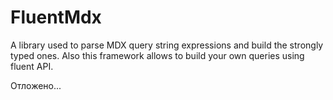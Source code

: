 # FluentMdx
A library used to parse MDX query string expressions and build the strongly typed ones. Also this framework allows to build your own queries using fluent API.

Отложено...
